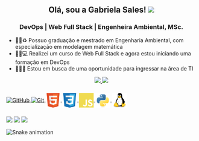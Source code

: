 <h2 align="center"> Olá, sou a Gabriela Sales! <img src="https://raw.githubusercontent.com/tavareshenrique/tavareshenrique/master/gifs/Hi.gif" width="30px"> </h2>

<h3 align="center"> DevOps | Web Full Stack | Engenheira Ambiental, MSc. </h3>

- 👩‍🎓♻ Possuo graduação e mestrado em Engenharia Ambiental, com especialização em modelagem matemática
- 👩‍💻💻 Realizei um curso de Web Full Stack e agora estou iniciando uma formação em DevOps
- 🧐🙋‍♀️ Estou em busca de uma oportunidade para ingressar na área de TI

<div align="center">
  <a href="https://github.com/gabriela-gnsales">
  <img height="180em" src="https://github-readme-stats.vercel.app/api?username=gabriela-gnsales&show_icons=true&theme=aura_dark&include_all_commits=true&count_private=true"/>
  <img height="180em" src="https://github-readme-stats.vercel.app/api/top-langs/?username=gabriela-gnsales&layout=compact&langs_count=7&theme=aura_dark"/>
</div>

###

<div>
  <p>
    <img align="center" alt="GitHub" height="40" width="40" src="https://cdn.jsdelivr.net/gh/devicons/devicon/icons/github/github-original.svg"/>
    <img align="center" alt="Git" height="40" width="40" src="https://cdn.jsdelivr.net/gh/devicons/devicon/icons/git/git-original.svg"/>
    <img align="center" alt="HTML" height="40" width="40" src="https://raw.githubusercontent.com/devicons/devicon/master/icons/html5/html5-original.svg"/>
    <img align="center" alt="CSS" height="40" width="40" src="https://raw.githubusercontent.com/devicons/devicon/master/icons/css3/css3-original.svg"/>
    <img align="center" alt="JavaScript" height="40" width="40" src="https://raw.githubusercontent.com/devicons/devicon/master/icons/javascript/javascript-plain.svg"/>
    <img align="center" alt="Python" height="40" width="40" src="https://raw.githubusercontent.com/devicons/devicon/master/icons/python/python-original.svg"/>
    <img align="center" alt="Linux" height="40" width="40" src="https://raw.githubusercontent.com/devicons/devicon/master/icons/linux/linux-original.svg"/>
  </p>
</div>

###

<div>
  <a href="https://www.linkedin.com/in/gabrielagomesnogueirasales/" target="_blank"><img src="https://img.shields.io/badge/-LinkedIn-0747a6?style=for-the-badge&logo=linkedin&logoColor=white"></a>
  <a href="https://www.instagram.com/gabi.gnsales/" target="_blank"><img src="https://img.shields.io/badge/-Instagram-%23E4405F?style=for-the-badge&logo=instagram&logoColor=white"></a>
  <a href="mailto:gnsales.gabriela@gmail.com" target="_blank"><img src="https://img.shields.io/badge/Gmail-B1361E?style=for-the-badge&logo=gmail&logoColor=white"></a
</div>
  
![Snake animation](https://github.com/gabriela-gnsales/gabriela-gnsales/blob/output/github-contribution-grid-snake.svg)



<!-- CÓDIGOS TESTES - COMENTADOS -->

<!-- 
<h3 align="center"> <a href="https://git.io/typing-svg"><img src="https://readme-typing-svg.herokuapp.com?font=Fira+Code&pause=1000&color=259A8B&center=true&width=435&lines=Estudante+de+DevOps+e+Web+Full+Stack" alt="Typing SVG" /></a> </h3>

<h3 align="center"> <a href="https://git.io/typing-svg"><img src="https://readme-typing-svg.herokuapp.com?font=Fira+Code&pause=1000&color=259A8B&center=true&width=435&lines=Engenheira+Ambiental,MSc." alt="Typing SVG" /></a> </h3>
-->

<!-- ## Olá, sou a Gabriela Sales! <img src="https://raw.githubusercontent.com/tavareshenrique/tavareshenrique/master/gifs/Hi.gif" width="30px">
### Estudante de DevOps e Web Full Stack | Engenheira Ambiental, MSc.
-->

<!--
ATALHO PARA COLOCAR EMOJI: tecla windows + .
- 🔭 Possuo graduação e mestrado em Engenharia Ambiental, com especialização em modelagem matemática
- 🌱 Realizei um curso de Web Full Stack e agora estou iniciando uma formação em DevOps
- 👯 Estou em busca de uma oportunidade para ingressar na área de TI
-->

<!--
[![Typing SVG](https://readme-typing-svg.herokuapp.com?font=Fira+Code&pause=1000&color=000000&width=435&lines=Contato)](https://git.io/typing-svg)
-->

<!--
<a href="https://gabriela-gnsales.github.io/portfolio/" target="_blank"><img src="https://img.shields.io/badge/Portfólio-330F63?style=for-the-badge&logo=github&logoColor=white"></a>
-->

<!--
### Visulizações: <img src="https://profile-counter.glitch.me/gabriela-gnsales/count.svg?"/>

[![Typing SVG](https://readme-typing-svg.herokuapp.com?color=%FF6F9C&lines=Projetos)](https://github.com/gabriela-gnsales) 
--> 

<!--
**gabriela-gnsales/gabriela-gnsales** is a ✨ _special_ ✨ repository because its `README.md` (this file) appears on your GitHub profile.

Here are some ideas to get you started:

- 🔭 I’m currently working on ...
- 🌱 I’m currently learning ...
- 👯 I’m looking to collaborate on ...
- 🤔 I’m looking for help with ...
- 💬 Ask me about ...
- 📫 How to reach me: ...
- 😄 Pronouns: ...
- ⚡ Fun fact: ...
-->
